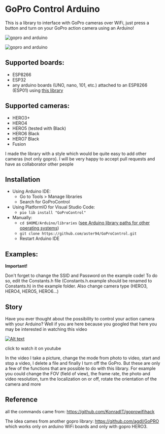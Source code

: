 # GoPro Control Arduino

This is a library to interface with GoPro cameras over WiFi, just press a button and turn on your GoPro action camera using an Arduino!

![gopro and arduino](https://image.ibb.co/cGRb4p/1.jpg)

![gopro and arduino](https://i.imgur.com/ILdYBRm.jpg)

## Supported boards:

- ESP8266
- ESP32
- any arduino boards (UNO, nano, 101, etc.) attached to an ESP8266 (ESP01) using [this library](https://github.com/bportaluri/WiFiEsp)

## Supported cameras:

- HERO3+
- HERO4
- HERO5 (tested with Black)
- HERO6 Black
- HERO7 Black
- Fusion

I made the library with a style which would be quite easy to add other cameras (not only gopro). I will be very happy to accept pull requests and have as collaborator other people

## Installation

- Using Arduino IDE:
	- Go to Tools > Manage libraries 
	- Search for GoProControl
- Using PlatformIO for Visual Studio Code:
	- ````pio lib install "GoProControl"````
- Manually:
	- ````cd $HOME/Arduino/libraries```` ([see Arduino library paths for other operating systems](https://www.arduino.cc/en/hacking/libraries))
	- ````git clone https://github.com/aster94/GoProControl.git````
	- Restart Arduino IDE

## Examples:

**Important!**

Don't forget to change the SSID and Password on the example code! To do so, edit the Constants.h file (Constants.h.example should be renamed to Constants.h) in the example folder. Also change camera type (HERO3, HERO4, HERO5, HERO6...)

## Story

Have you ever thought about the possibility to control your action camera with your Arduino? Well if you are here because you googled that here you may be interested in watching this video

[![Alt text](https://img.youtube.com/vi/PuM-ZQ2tMW0/0.jpg)](https://www.youtube.com/watch?v=PuM-ZQ2tMW0)

click to watch it on youtube

In the video I take a picture, change the mode from photo to video, start and stop a video, I delete a file and finally I turn off the GoPro. But these are only a few of the functions that are possible to do with this library. For example you could change the FOV (field of view), the frame rate, the photo and video resolution, turn the localization on or off, rotate the orientation of the camera and more

## Reference

all the commands came from: https://github.com/KonradIT/goprowifihack

The idea cames from another gopro library: https://github.com/agdl/GoPRO which works only on arduino WiFi boards and only with gopro HERO3.
